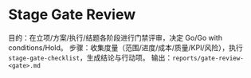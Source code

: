 # Stage Gate Review

目的：在立项/方案/执行/结题各阶段进行门禁评审，决定 Go/Go with conditions/Hold。
步骤：收集度量（范围/进度/成本/质量/KPI/风险），执行 `stage-gate-checklist`，生成结论与行动项。
输出：`reports/gate-review-<gate>.md`
